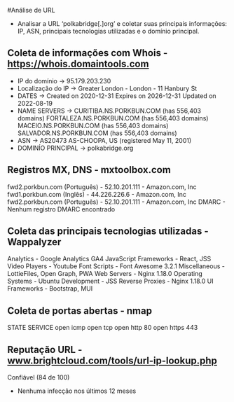 #Análise de URL

- Analisar a URL ‘polkabridge[.]org’ e coletar suas principais informações: IP, ASN, principais tecnologias utilizadas e o domínio principal. 


## Coleta de informações com Whois - https://whois.domaintools.com
- IP do domínio -> 95.179.203.230
- Localização do IP -> Greater London - London - 11 Hanbury St
- DATES -> Created on 2020-12-31
         Expires on 2026-12-31
         Updated on 2022-08-19
- NAME SERVERS -> CURITIBA.NS.PORKBUN.COM (has 556,403 domains)
                FORTALEZA.NS.PORKBUN.COM (has 556,403 domains)
                MACEIO.NS.PORKBUN.COM (has 556,403 domains)
                SALVADOR.NS.PORKBUN.COM (has 556,403 domains)
- ASN -> AS20473 AS-CHOOPA, US (registered May 11, 2001) 
- DOMINÍO PRINCIPAL -> polkabridge.org 

## Registros MX, DNS - mxtoolbox.com
fwd2.porkbun.com (Português) - 52.10.201.111 - Amazon.com, Inc
fwd1.porkbun.com (Inglês) - 44.226.226.6 - Amazon.com, Inc
fwd2.porkbun.com (Português) - 52.10.201.111 - Amazon.com, Inc
DMARC - Nenhum registro DMARC encontrado



## Coleta das principais tecnologias utilizadas - Wappalyzer
Analytics - Google Analytics GA4
JavaScript Frameworks - React, JSS
Video Players - Youtube
Font Scripts - Font Awesome 3.2.1
Miscellaneous - LottieFiles, Open Graph, PWA
Web Servers - Nginx 1.18.0
Operating Systems - Ubuntu
Development - JSS
Reverse Proxies - Nginx 1.18.0
UI Frameworks - Bootstrap, MUI

## Coleta de portas abertas - nmap
STATE SERVICE
open  icmp
open  tcp
open  http 80
open  https 443

## Reputação URL - www.brightcloud.com/tools/url-ip-lookup.php
Confiável (84 de 100)
- Nenhuma infecção nos últimos 12 meses 
